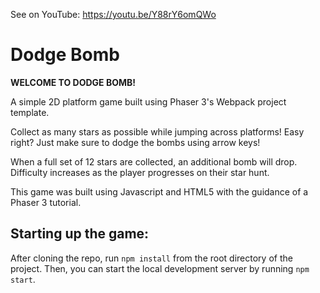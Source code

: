 See on YouTube: https://youtu.be/Y88rY6omQWo

# Dodge Bomb

**WELCOME TO DODGE BOMB!**

A simple 2D platform game built using Phaser 3's Webpack project template.

Collect as many stars as possible while jumping across platforms! Easy right? Just make sure to dodge the bombs using arrow keys! 

When a full set of 12 stars are collected, an additional bomb will drop. Difficulty increases as the player progresses on their star hunt.

This game was built using Javascript and HTML5 with the guidance of a Phaser 3 tutorial. 

## Starting up the game:

After cloning the repo, run `npm install` from the root directory of the project. Then, you can start the local development server by running `npm start`.
